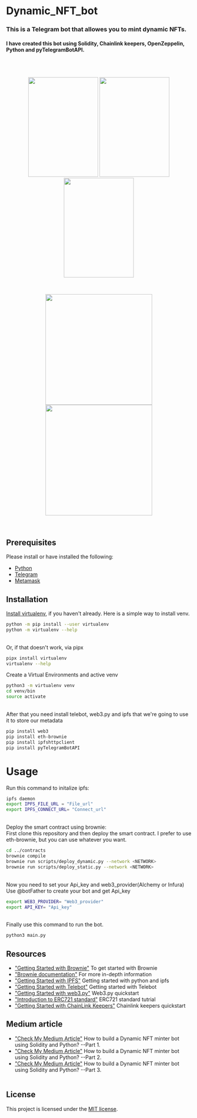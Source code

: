 # Dynamic_NFT_bot
<h3>This is a Telegram bot that allowes you to mint dynamic NFTs.</h3><h4>I have created this bot using Solidity, Chainlink keepers, OpenZeppelin, Python and pyTelegramBotAPI.</h4>

<br/><br/>
<p align="center">
<img src="https://github.com/Sajad-Salehi/Dynamic_NFT_Bot/blob/main/images/1.png" width="190" height="270">
<img src="https://github.com/Sajad-Salehi/Dynamic_NFT_Bot/blob/main/images/2.png" width="190" height="270">
<img src="https://github.com/Sajad-Salehi/Dynamic_NFT_Bot/blob/main/images/3.png" width="190" height="270">
</p><br>

<p align="center">
<img src="https://github.com/Sajad-Salehi/Dynamic_NFT_Bot/blob/main/images/6.png" width="290" height="300">
<img src="https://github.com/Sajad-Salehi/Dynamic_NFT_Bot/blob/main/images/5.png" width="290" height="300">
</p><br>

## Prerequisites
Please install or have installed the following:

- [Python](https://www.python.org/downloads/)
- [Telegram](https://telegram.org/)
- [Metamask](https://www.google.com/url?sa=t&rct=j&q=&esrc=s&source=web&cd=&cad=rja&uact=8&ved=2ahUKEwjtl7Oi6N_4AhWei_0HHbjzDH4QjBB6BAgHEAE&url=https%3A%2F%2Fmetamask.io%2Fdownload%2F&usg=AOvVaw049ASZIf5umKu9KN8vjUeH)


## Installation
[Install virtualenv](https://virtualenv.pypa.io/en/latest/installation.html), if you haven't already. Here is a simple way to install venv.

```bash
python -m pip install --user virtualenv
python -m virtualenv --help
```
<br/>
Or, if that doesn't work, via pipx

```bash
pipx install virtualenv
virtualenv --help
```

Create a Virtual Environments and active venv
```bash
python3 -m virtualenv venv
cd venv/bin
source activate
```

<br/>After that you need install telebot, web3.py and ipfs that we're going to use it to store our metadata 
```bash
pip install web3
pip install eth-brownie
pip install ipfshttpclient
pip install pyTelegramBotAPI
```

# Usage
Run this command to initalize ipfs:
```bash
ipfs daemon 
export IPFS_FILE_URL = "File_url"
export IPFS_CONNECT_URL= "Connect_url"
```

<br>Deploy the smart contract using brownie:<br>
First clone this repository and then deploy the smart contract. I prefer to use eth-brownie, but you can use whatever you want.
```bash
cd ../contracts
brownie compile
brownie run scripts/deploy_dynamic.py --network <NETWORK>
brownie run scripts/deploy_static.py --network <NETWORK>
```

<br>Now you need to set your Api_key and web3_provider(Alchemy or Infura)<br>
Use @botFather to create your bot and get Api_key
```bash
export WEB3_PROVIDER= "Web3_provider"
export API_KEY= "Api_key"
```


<br>Finally use this command to run the bot.
```bash
python3 main.py
```

## Resources


* ["Getting Started with Brownie"](https://medium.com/@iamdefinitelyahuman/getting-started-with-brownie-part-1-9b2181f4cb99) To get started with Brownie
* ["Brownie documentation"](https://eth-brownie.readthedocs.io/en/stable/) For more in-depth information
* ["Getting Started with IPFS"](https://medium.com/python-pandemonium/getting-started-with-python-and-ipfs-94d14fdffd10) Getting started with python and ipfs
* ["Getting Started with Telebot"](https://medium.com/analytics-vidhya/build-and-deploy-your-first-telegram-bot-using-python-part-1-dcfd83bd6718) Getting started with Telebot
* ["Getting Started with web3.py"](https://medium.com/geekculture/interacting-with-ethereum-network-in-python-using-web3-py-part-4-73ee4c978626) Web3.py quickstart
* ["Introduction to ERC721 standard"](https://medium.com/blockchannel/walking-through-the-erc721-full-implementation-72ad72735f3c) ERC721 standard tutrial
* ["Getting Started with ChainLink Keepers"](https://medium.com/coinmonks/get-started-with-chainlink-keepers-477c391046d7) Chainlink keepers quickstart

## Medium article
* ["Check My Medium Article"](https://medium.com/@sajadsolidity/how-to-create-a-dynamic-nft-minter-bot-using-solidity-and-python-pt-1-c719a37b5b1f) How to build a Dynamic NFT minter bot using Solidity and Python? --Part 1.
* ["Check My Medium Article"](https://medium.com/@sajadsolidity/how-to-create-a-dynamic-nft-minter-bot-using-solidity-and-python-pt-2-f994a75cf8ee) How to build a Dynamic NFT minter bot using Solidity and Python? --Part 2.
* ["Check My Medium Article"](https://medium.com/@sajadsolidity/how-to-create-a-dynamic-nft-minter-bot-using-solidity-and-python-pt-3-e3865e54607a) How to build a Dynamic NFT minter bot using Solidity and Python? --Part 3.<br><br>



## License

This project is licensed under the [MIT license](LICENSE).
